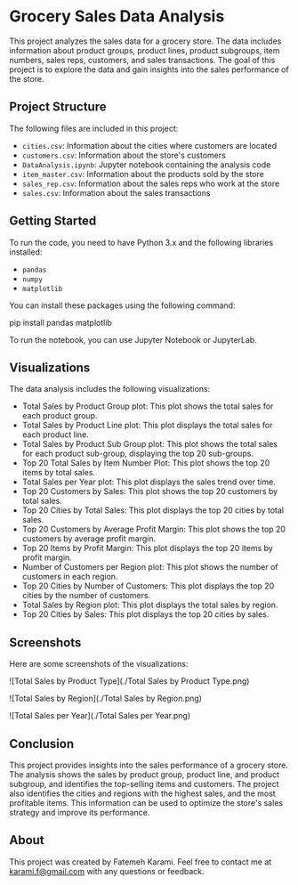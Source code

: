 # Grocery Sales Data Analysis

This project analyzes the sales data for a grocery store. The data includes information about product groups, product lines, product subgroups, item numbers, sales reps, customers, and sales transactions. The goal of this project is to explore the data and gain insights into the sales performance of the store.


## Project Structure

The following files are included in this project:

- `cities.csv`: Information about the cities where customers are located
- `customers.csv`: Information about the store's customers
- `DataAnalysis.ipynb`: Jupyter notebook containing the analysis code
- `item_master.csv`: Information about the products sold by the store
- `sales_rep.csv`: Information about the sales reps who work at the store
- `sales.csv`: Information about the sales transactions

## Getting Started

To run the code, you need to have Python 3.x and the following libraries installed:

- `pandas`
- `numpy`
- `matplotlib`

You can install these packages using the following command:

pip install pandas matplotlib

To run the notebook, you can use Jupyter Notebook or JupyterLab.


## Visualizations

The data analysis includes the following visualizations:

- Total Sales by Product Group plot: This plot shows the total sales for each product group.
- Total Sales by Product Line plot: This plot displays the total sales for each product line.
- Total Sales by Product Sub Group plot: This plot shows the total sales for each product sub-group, displaying the top 20 sub-groups.
- Top 20 Total Sales by Item Number Plot: This plot shows the top 20 items by total sales.
- Total Sales per Year plot: This plot displays the sales trend over time.
- Top 20 Customers by Sales: This plot shows the top 20 customers by total sales.
- Top 20 Cities by Total Sales: This plot displays the top 20 cities by total sales.
- Top 20 Customers by Average Profit Margin: This plot shows the top 20 customers by average profit margin.
- Top 20 Items by Profit Margin: This plot displays the top 20 items by profit margin.
- Number of Customers per Region plot: This plot shows the number of customers in each region.
- Top 20 Cities by Number of Customers: This plot displays the top 20 cities by the number of customers.
- Total Sales by Region plot: This plot displays the total sales by region.
- Top 20 Cities by Sales: This plot displays the top 20 cities by sales.


## Screenshots
Here are some screenshots of the visualizations:

![Total Sales by Product Type](./Total Sales by Product Type.png)

![Total Sales by Region](./Total Sales by Region.png)

![Total Sales per Year](./Total Sales per Year.png)


## Conclusion
This project provides insights into the sales performance of a grocery store. The analysis shows the sales by product group, product line, and product subgroup, and identifies the top-selling items and customers. The project also identifies the cities and regions with the highest sales, and the most profitable items. This information can be used to optimize the store's sales strategy and improve its performance.


## About

This project was created by Fatemeh Karami. Feel free to contact me at karami.f@gmail.com with any questions or feedback.
